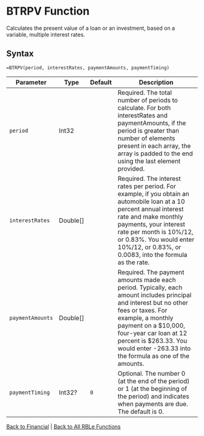 # BTRPV Function

Calculates the present value of a loan or an investment, based on a variable, multiple interest rates.

## Syntax

```excel
=BTRPV(period, interestRates, paymentAmounts, paymentTiming)
```

Parameter | Type | Default | Description
---|---|---|---
`period` | Int32 |  | Required. The total number of periods to calculate.  For both interestRates and paymentAmounts, if the period is greater than number of elements present in each array, the array is padded to the end using the last element provided.
`interestRates` | Double[] |  | Required. The interest rates per period. For example, if you obtain an automobile loan at a 10 percent annual interest rate and make monthly payments, your interest rate per month is 10%/12, or 0.83%. You would enter 10%/12, or 0.83%, or 0.0083, into the formula as the rate.
`paymentAmounts` | Double[] |  | Required. The payment amounts made each period. Typically, each amount includes principal and interest but no other fees or taxes. For example, a monthly payment on a $10,000, four-year car loan at 12 percent is $263.33. You would enter -263.33 into the formula as one of the amounts.
`paymentTiming` | Int32? | `0` | Optional. The number 0 (at the end of the period) or 1 (at the beginning of the period) and indicates when payments are due.  The default is 0.

[Back to Financial](Readme.md) | [Back to All RBLe Functions](/RBLe/Readme.md#function-documentation)